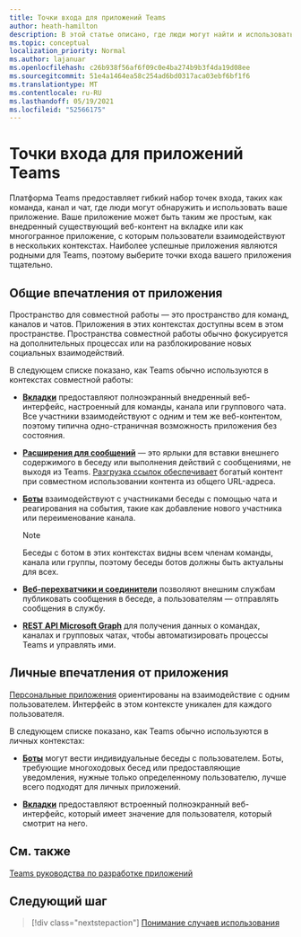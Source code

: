 ```yaml
---
title: Точки входа для приложений Teams
author: heath-hamilton
description: В этой статье описано, где люди могут найти и использовать ваше приложение в Teams.
ms.topic: conceptual
localization_priority: Normal
ms.author: lajanuar
ms.openlocfilehash: c26b938f56af6f09c0e4ba274b9b3f4da19d08ee
ms.sourcegitcommit: 51e4a1464ea58c254ad6bd0317aca03ebf6bf1f6
ms.translationtype: MT
ms.contentlocale: ru-RU
ms.lasthandoff: 05/19/2021
ms.locfileid: "52566175"
---
```

# <a name="entry-points-for-teams-apps"></a>Точки входа для приложений Teams

Платформа Teams предоставляет гибкий набор точек входа, таких как команда, канал и чат, где люди могут обнаружить и использовать ваше приложение. Ваше приложение может быть таким же простым, как внедренный существующий веб-контент на вкладке или как многогранное приложение, с которым пользователи взаимодействуют в нескольких контекстах.
Наиболее успешные приложения являются родными для Teams, поэтому выберите точки входа вашего приложения тщательно.

## <a name="shared-app-experiences"></a>Общие впечатления от приложения

Пространство для совместной работы — это пространство для команд, каналов и чатов. Приложения в этих контекстах доступны всем в этом пространстве. Пространства совместной работы обычно фокусируется на дополнительных процессах или на разблокирование новых социальных взаимодействий.

В следующем списке показано, как Teams обычно используются в контекстах совместной работы:

* [**Вкладки**](~/tabs/what-are-tabs.md) предоставляют полноэкранный внедренный веб-интерфейс, настроенный для команды, канала или группового чата. Все участники взаимодействуют с одним и тем же веб-контентом, поэтому типична одно-страничная возможность приложения без состояния.

* [**Расширения для сообщений**](~/messaging-extensions/what-are-messaging-extensions.md) — это ярлыки для вставки внешнего содержимого в беседу или выполнения действий с сообщениями, не выходя из Teams. [Разгрузка ссылок обеспечивает](~/messaging-extensions/how-to/link-unfurling.md) богатый контент при совместном использовании контента из общего URL-адреса.

* [**Боты**](~/bots/what-are-bots.md) взаимодействуют с участниками беседы с помощью чата и реагирования на события, такие как добавление нового участника или переименование канала. 
   > [!NOTE]
   > Беседы с ботом в этих контекстах видны всем членам команды, канала или группы, поэтому беседы ботов должны быть актуальны для всех.

* [**Веб-перехватчики и соединители**](~/webhooks-and-connectors/what-are-webhooks-and-connectors.md) позволяют внешним службам публиковать сообщения в беседе, а пользователям — отправлять сообщения в службу.

* [**REST API Microsoft Graph**](/graph/teams-concept-overview) для получения данных о командах, каналах и групповых чатах, чтобы автоматизировать процессы Teams и управлять ими.

## <a name="personal-app-experiences"></a>Личные впечатления от приложения

[Персональные приложения](../concepts/design/personal-apps.md) ориентированы на взаимодействие с одним пользователем. Интерфейс в этом контексте уникален для каждого пользователя.

В следующем списке показано, как Teams обычно используются в личных контекстах:

* [**Боты**](~/bots/what-are-bots.md) могут вести индивидуальные беседы с пользователем. Боты, требующие многоходовых бесед или предоставляющие уведомления, нужные только определенному пользователю, лучше всего подходят для личных приложений.

* [**Вкладки**](~/tabs/what-are-tabs.md) предоставляют встроенный полноэкранный веб-интерфейс, который имеет значение для пользователя, который смотрит на него.

## <a name="see-also"></a>См. также

[Teams руководства по разработке приложений](../concepts/design/design-teams-app-overview.md)

## <a name="next-step"></a>Следующий шаг

> [!div class="nextstepaction"]
> [Понимание случаев использования](../concepts/design/understand-use-cases.md)
